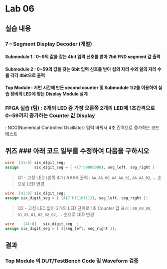 ﻿# Lab 06

## 실습 내용

### **7 – Segment Display Decoder (개별)**

#### **Submodule 1** : 0~9의 값을 갖는 4bit 입력 신호를 받아 7bit FND  segment  값 출력

#### **Submodule 2** : 0~59의 값을 갖는 6bit 입력 신호를 받아 십의 자리 수와 일의 자리 수를 각각 4bit으로 출력

#### **Top Module** : 저번 시간에 만든 second counter  및 Submodule 1/2를 이용하여 실습 장비의 LED에 맞는 Display Module 설계

### FPGA 실습 (팀) : 6개의 LED 중 가장 오른쪽 2개의 LED에 1초간격으로 0~59까지 증가하는 Counter 값 Display
: NCO(Numerical Controlled Oscillator) 입력 바꿔서 4초 간격으로 증가하는 코드 테스트

## 퀴즈 ### 아래 코드 일부를 수정하여 다음을 구하시오 
```verilog 
wire  [41:0] six_digit_seg; 
assign       six_digit_seg = { 4{7'b0000000}, seg_left, seg_right } 
``` 

> Q1 - 고정 LED (왼쪽 4개) AAAA 출력 : `AA_AA_00`, `AA_AA_01`, `AA_AA_02`, … 순으로 LED 변경
```verilog 
wire  [41:0] six_digit_seg; 
assign six_digit_seg = { {4{7'b1110111}}, seg_left, seg_right };
``` 

> Q2 - 고정 LED 없이 2개의 LED 단위로 1초 Counter 값 표시 : `00_00_00`, `01_01_01`, `02_02_02`, … 순으로 LED 변경
```verilog 
wire    [41:0]   six_digit_seg  ;
assign six_digit_seg = { 3{seg_left, seg_right }};
``` 

## 결과
 ### **Top Module 의 DUT/TestBench Code 및 Waveform 검증**
 



<!--stackedit_data:
eyJoaXN0b3J5IjpbLTkyMjI4MDRdfQ==
-->